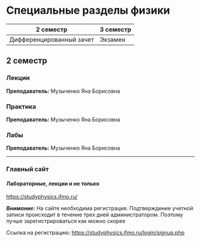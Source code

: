 # Специальные разделы физики

|2 семестр|3 семестр|
|---|---|
|Дифференцированный зачет|Экзамен|

## 2 семестр
### Лекции

**Преподаватель:** Музыченко Яна Борисовна

### Практика

**Преподаватель:** Музыченко Яна Борисовна

### Лабы

**Преподаватель:** Музыченко Яна Борисовна

---

### Главный сайт
#### Лабораторные, лекции и не только
https://studyphysics.ifmo.ru/

***Внимание:***
На сайте необходима регистрация. Подтверждение учетной записи происходит в течение трех дней администратором. Поэтому лучше зарегистрироваться как можно скорее

Ссылка на регистрацию: https://studyphysics.ifmo.ru/login/signup.php
